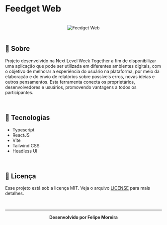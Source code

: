 # Feedget Web

<br>

<div align="center">
  <img src="https://user-images.githubusercontent.com/25290972/167264256-62235734-0cfb-4cd3-b1e8-0c47f6e94a25.png" alt="Feedget Web">
</div>

<br>

## :bookmark_tabs: Sobre

Projeto desenvolvido na Next Level Week Together a fim de disponibilizar uma aplicação que pode ser utilizada em diferentes ambientes digitais, com o objetivo de  melhorar a experiência do usuário na plataforma, por meio da elaboração e do envio de relatórios sobre possíveis erros, novas ideias e outros pensamentos. Esta ferramenta conecta os proprietários, desenvolvedores e usuários, promovendo vantagens a todos os participantes.

<br>

## :rocket: Tecnologias

- Typescript
- ReactJS
- Vite
- Tailwind CSS
- Headless UI

<br>

## :green_book: Licença 

Esse projeto está sob a licença MIT. Veja o arquivo [LICENSE](LICENSE) para mais detalhes.

<br>

---

<div align="center">
    <b>Desenvolvido por Felipe Moreira</b>
</div>
